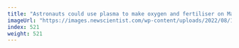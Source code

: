 ```yaml
---
title: "Astronauts could use plasma to make oxygen and fertiliser on Mars"
imageUrl: "https://images.newscientist.com/wp-content/uploads/2022/08/16135957/SEI_119664447.jpg?width=600"
index: 521
weight: 521
---
```

